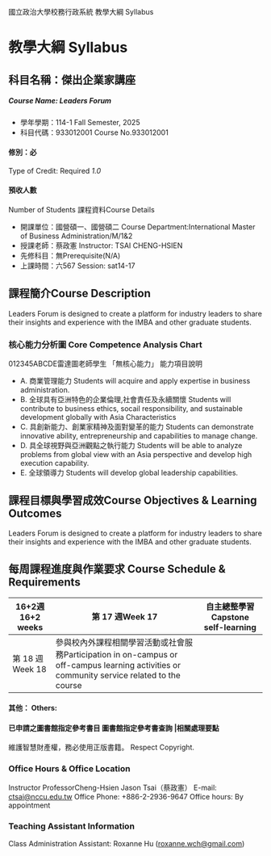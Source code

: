國立政治大學校務行政系統 教學大綱 Syllabus
# 教學大綱 Syllabus
##  科目名稱：傑出企業家講座 
#####  Course Name: Leaders Forum
  * 學年學期：114-1 Fall Semester, 2025 
  * 科目代碼：933012001 Course No.933012001
#### 修別：必
Type of Credit: Required 
_1.0_
#### 預收人數
Number of Students
課程資料Course Details
  * 開課單位：國營碩一、國營碩二 Course Department:International Master of Business Administration/M/1&2 
  * 授課老師：蔡政憲 Instructor: TSAI CHENG-HSIEN 
  * 先修科目：無Prerequisite(N/A)
  * 上課時間：六567 Session: sat14-17
##  課程簡介Course Description
Leaders Forum is designed to create a platform for industry leaders to share
their insights and experience with the IMBA and other graduate students.
###  核心能力分析圖 Core Competence Analysis Chart
012345ABCDE雷達圖老師學生
「無核心能力」 
能力項目說明
  * A. 商業管理能力 Students will acquire and apply expertise in business administration.
  * B. 全球具有亞洲特色的企業倫理,社會責任及永續關懷 Students will contribute to business ethics, socail responsibility, and sustainable development globally with Asia Characteristics
  * C. 具創新能力、創業家精神及面對變革的能力 Students can demonstrate innovative ability, entrepreneurship and capabilities to manage change.
  * D. 具全球視野與亞洲觀點之執行能力 Students will be able to analyze problems from global view with an Asia perspective and develop high execution capability.
  * E. 全球領導力 Students will develop global leadership capabilities.
##  課程目標與學習成效Course Objectives & Learning Outcomes 
Leaders Forum is designed to create a platform for industry leaders to share
their insights and experience with the IMBA and other graduate students.
##  每周課程進度與作業要求 Course Schedule & Requirements
16+2週16+2 weeks | 第 17 週Week 17 | 自主總整學習Capstone self-learning  
---|---|---  
第 18 週Week 18 | 參與校內外課程相關學習活動或社會服務Participation in on-campus or off-campus learning activities or community service related to the course  
####  其他： Others:
####  已申請之圖書館指定參考書目  圖書館指定參考書查詢 |相關處理要點
維護智慧財產權，務必使用正版書籍。 Respect Copyright.
### Office Hours & Office Location
Instructor ProfessorCheng-Hsien Jason Tsai（蔡政憲）
E-mail: ctsai@nccu.edu.tw
Office Phone: +886-2-2936-9647
Office hours: By appointment
### Teaching Assistant Information
Class Administration Assistant: Roxanne Hu (roxanne.wch@gmail.com)